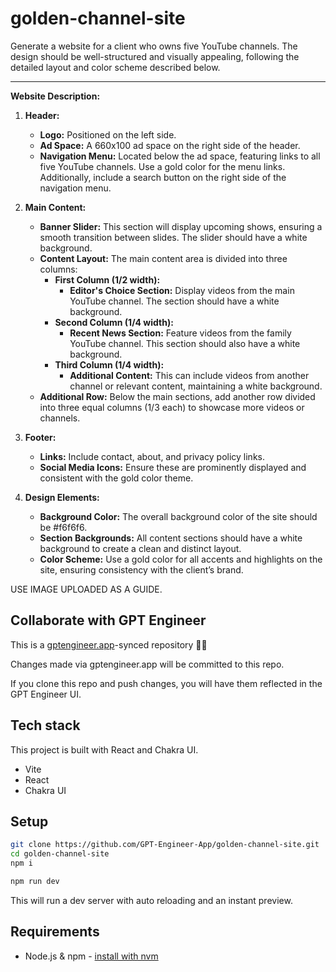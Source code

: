 # golden-channel-site

Generate a website for a client who owns five YouTube channels. The design should be well-structured and visually appealing, following the detailed layout and color scheme described below.

---

**Website Description:**

1. **Header:**
   - **Logo:** Positioned on the left side.
   - **Ad Space:** A 660x100 ad space on the right side of the header.
   - **Navigation Menu:** Located below the ad space, featuring links to all five YouTube channels. Use a gold color for the menu links. Additionally, include a search button on the right side of the navigation menu.

2. **Main Content:**
   - **Banner Slider:** This section will display upcoming shows, ensuring a smooth transition between slides. The slider should have a white background.
   - **Content Layout:** The main content area is divided into three columns:
     - **First Column (1/2 width):**
       - **Editor's Choice Section:** Display videos from the main YouTube channel. The section should have a white background.
     - **Second Column (1/4 width):**
       - **Recent News Section:** Feature videos from the family YouTube channel. This section should also have a white background.
     - **Third Column (1/4 width):**
       - **Additional Content:** This can include videos from another channel or relevant content, maintaining a white background.
   - **Additional Row:** Below the main sections, add another row divided into three equal columns (1/3 each) to showcase more videos or channels.

3. **Footer:**
   - **Links:** Include contact, about, and privacy policy links.
   - **Social Media Icons:** Ensure these are prominently displayed and consistent with the gold color theme.

4. **Design Elements:**
   - **Background Color:** The overall background color of the site should be #f6f6f6.
   - **Section Backgrounds:** All content sections should have a white background to create a clean and distinct layout.
   - **Color Scheme:** Use a gold color for all accents and highlights on the site, ensuring consistency with the client’s brand.

USE IMAGE UPLOADED AS A GUIDE.

## Collaborate with GPT Engineer

This is a [gptengineer.app](https://gptengineer.app)-synced repository 🌟🤖

Changes made via gptengineer.app will be committed to this repo.

If you clone this repo and push changes, you will have them reflected in the GPT Engineer UI.

## Tech stack

This project is built with React and Chakra UI.

- Vite
- React
- Chakra UI

## Setup

```sh
git clone https://github.com/GPT-Engineer-App/golden-channel-site.git
cd golden-channel-site
npm i
```

```sh
npm run dev
```

This will run a dev server with auto reloading and an instant preview.

## Requirements

- Node.js & npm - [install with nvm](https://github.com/nvm-sh/nvm#installing-and-updating)
